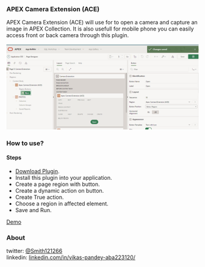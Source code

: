 ### APEX Camera Extension (ACE)

APEX Camera Extension (ACE) will use for to open a camera and capture an image in APEX Collection. It is also usefull for mobile phone you can easily access front or back camera through this plugin.

![Preview](https://raw.githubusercontent.com/www-smithchain-com/Apex-Camera-Extension-ACE/main/preview.gif)


### How to use?
#### Steps

* [Download Plugin](https://apex.world).
* Install this plugin into your application.
* Create a page region with button.
* Create a dynamic action on button.
* Create True action.
* Choose a region in affected element.
* Save and Run.

[Demo](https://www.ontoorsolutions.com/ords/r/web/555/3)

### About
twitter: [@Smith121266](https://twitter.com/Smith121266)  
linkedin: [linkedin.com/in/vikas-pandey-aba223120/](https://www.linkedin.com/in/vikas-pandey-aba223120/)
